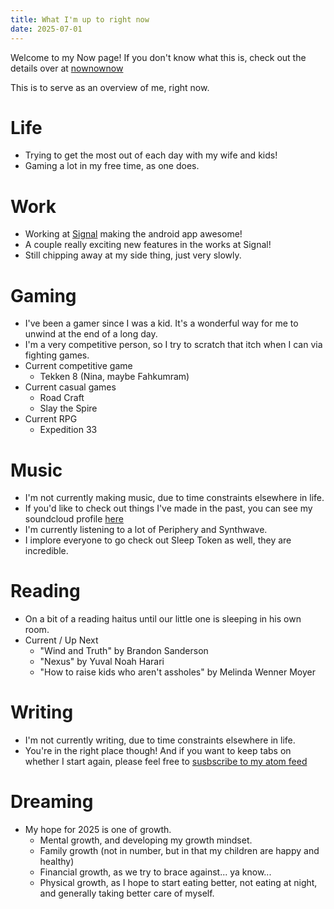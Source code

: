 ```yaml
---
title: What I'm up to right now
date: 2025-07-01
---
```

Welcome to my Now page! If you don't know what this is, check out the details over
at [nownownow](https://nownownow.com/about)

This is to serve as an overview of me, right now.

# Life
* Trying to get the most out of each day with my wife and kids!
* Gaming a lot in my free time, as one does.
# Work
* Working at [Signal](https://signal.org) making the android app awesome!
* A couple really exciting new features in the works at Signal!
* Still chipping away at my side thing, just very slowly.
# Gaming
* I've been a gamer since I was a kid. It's a wonderful way for me to unwind at the end of a long day.
* I'm a very competitive person, so I try to scratch that itch when I can via fighting games.
* Current competitive game
  * Tekken 8 (Nina, maybe Fahkumram)
* Current casual games
  * Road Craft
  * Slay the Spire
* Current RPG
  * Expedition 33
# Music
* I'm not currently making music, due to time constraints elsewhere in life.
* If you'd like to check out things I've made in the past, you can see my soundcloud profile [here](https://soundcloud.com/user-102402905)
* I'm currently listening to a lot of Periphery and Synthwave.
* I implore everyone to go check out Sleep Token as well, they are incredible.
# Reading
* On a bit of a reading haitus until our little one is sleeping in his own room.
* Current / Up Next
  * "Wind and Truth" by Brandon Sanderson
  * "Nexus" by Yuval Noah Harari
  * "How to raise kids who aren't assholes" by Melinda Wenner Moyer
# Writing
* I'm not currently writing, due to time constraints elsewhere in life.
* You're in the right place though! And if you want to keep tabs on whether I start again, please feel free to [susbscribe to my atom feed](https://www.ahart.dev/feed.atom)
# Dreaming
* My hope for 2025 is one of growth.
  * Mental growth, and developing my growth mindset.
  * Family growth (not in number, but in that my children are happy and healthy)
  * Financial growth, as we try to brace against... ya know...
  * Physical growth, as I hope to start eating better, not eating at night, and generally taking better care of myself.